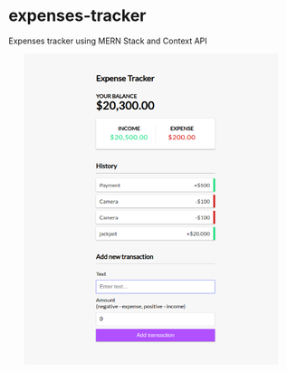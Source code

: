 # expenses-tracker
Expenses tracker using MERN Stack and Context API

 <div style="text-align: center;">
<img width="450" height="550" src="./demo-expense-tracker.png">
</div>
